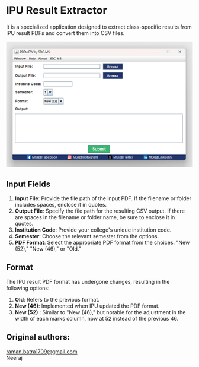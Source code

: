 
# IPU Result Extractor
It is a specialized application designed to extract class-specific results from IPU result PDFs and convert them into CSV files.

<img  width='550px'  src="src/main/resources/images/app.png" />


## Input Fields

1. **Input File**: Provide the file path of the input PDF. If the filename or folder includes spaces, enclose it in quotes.
2. **Output File**: Specify the file path for the resulting CSV output. If there are spaces in the filename or folder name, be sure to enclose it in quotes.
3. **Institution Code**: Provide your college's unique institution code.
4. **Semester**: Choose the relevant semester from the options.
5. **PDF Format**: Select the appropriate PDF format from the choices: "New (52)," "New (46)," or "Old."


## Format

The IPU result PDF format has undergone changes, resulting in the following options:

1.  **Old**: Refers to the previous format.
2.  **New (46)**: Implemented when IPU updated the PDF format.
3.  **New (52)** : Similar to "New (46)," but notable for the adjustment in the width of each marks column, now at 52 instead of the previous 46.

## Original authors:
raman.batra1709@gmail.com\
Neeraj
